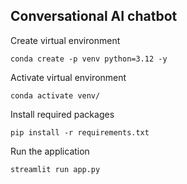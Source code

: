 ## Conversational AI chatbot

Create virtual environment
```
conda create -p venv python=3.12 -y
```

Activate virtual environment
```
conda activate venv/
```

Install required packages
```
pip install -r requirements.txt
```

Run the application
```
streamlit run app.py
```


